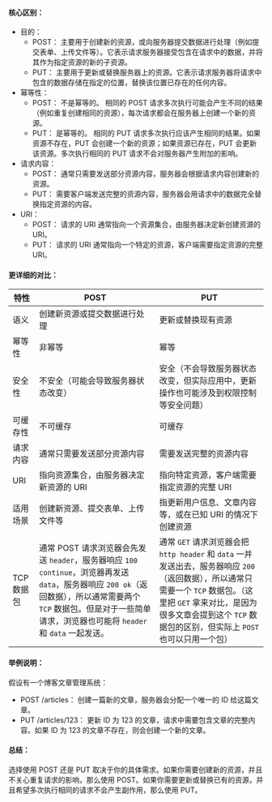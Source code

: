 #### 核心区别：

- 目的：
  - POST： 主要用于创建新的资源，或向服务器提交数据进行处理（例如提交表单、上传文件等）。它表示请求服务器接受包含在请求中的数据，并将其作为指定资源的新的子资源。
  - PUT： 主要用于更新或替换服务器上的资源。它表示请求服务器将请求中包含的数据存储在指定的位置，替换该位置已存在的任何内容。
- 幂等性：
  - POST： 不是幂等的。 相同的 POST 请求多次执行可能会产生不同的结果（例如重复创建相同的资源），每次请求都会在服务器上创建一个新的资源。
  - PUT： 是幂等的。 相同的 PUT 请求多次执行应该产生相同的结果。如果资源不存在，PUT 会创建一个新的资源；如果资源已存在，PUT 会更新该资源。多次执行相同的 PUT 请求不会对服务器产生附加的影响。
- 请求内容：
  - POST： 通常只需要发送部分资源内容，服务器会根据请求内容创建新的资源。
  - PUT： 需要客户端发送完整的资源内容，服务器会用请求中的数据完全替换指定资源的内容。
- URI：
  - POST： 请求的 URI 通常指向一个资源集合，由服务器决定新创建资源的 URI。
  - PUT： 请求的 URI 通常指向一个特定的资源，客户端需要指定资源的完整 URI。

#### 更详细的对比：

| 特性       | POST                                                                                                                                                                                                                      | PUT                                                                                                                                                                                                                                     |
| ---------- | ------------------------------------------------------------------------------------------------------------------------------------------------------------------------------------------------------------------------- | --------------------------------------------------------------------------------------------------------------------------------------------------------------------------------------------------------------------------------------- |
| 语义       | 创建新资源或提交数据进行处理                                                                                                                                                                                              | 更新或替换现有资源                                                                                                                                                                                                                      |
| 幂等性     | 非幂等                                                                                                                                                                                                                    | 幂等                                                                                                                                                                                                                                    |
| 安全性     | 不安全（可能会导致服务器状态改变）                                                                                                                                                                                        | 安全（不会导致服务器状态改变，但实际应用中，更新操作也可能涉及到权限控制等安全问题）                                                                                                                                                    |
| 可缓存性   | 不可缓存                                                                                                                                                                                                                  | 可缓存                                                                                                                                                                                                                                  |
| 请求内容   | 通常只需要发送部分资源内容                                                                                                                                                                                                | 需要发送完整的资源内容                                                                                                                                                                                                                  |
| URI        | 指向资源集合，由服务器决定新资源的 URI                                                                                                                                                                                    | 指向特定资源，客户端需要指定资源的完整 URI                                                                                                                                                                                              |
| 适用场景   | 创建新资源、提交表单、上传文件等                                                                                                                                                                                          | 指更新用户信息、文章内容等，或在已知 URI 的情况下创建资源                                                                                                                                                                               |
| TCP 数据包 | 通常 POST 请求浏览器会先发送 `header`，服务器响应 `100 continue`，浏览器再发送 `data`，服务器响应 `200 ok`（返回数据），所以通常需要两个 `TCP` 数据包。但是对于一些简单请求，浏览器也可能将 `header` 和 `data` 一起发送。 | 通常 `GET` 请求浏览器会把 `http header` 和 `data` 一并发送出去，服务器响应 `200`（返回数据），所以通常只需要一个 `TCP` 数据包。（这里把 `GET` 拿来对比，是因为很多文章会提到这个 `TCP` 数据包的区别，但实际上 `POST` 也可以只用一个包） |

#### 举例说明：

假设有一个博客文章管理系统：

- POST /articles： 创建一篇新的文章，服务器会分配一个唯一的 ID 给这篇文章。
- PUT /articles/123： 更新 ID 为 123 的文章，请求中需要包含文章的完整内容。如果 ID 为 123 的文章不存在，则会创建一个新的文章。

#### 总结：

选择使用 POST 还是 PUT 取决于你的具体需求。如果你需要创建新的资源，并且不关心重复请求的影响，那么使用 POST。如果你需要更新或替换已有的资源，并且希望多次执行相同的请求不会产生副作用，那么使用 PUT。
